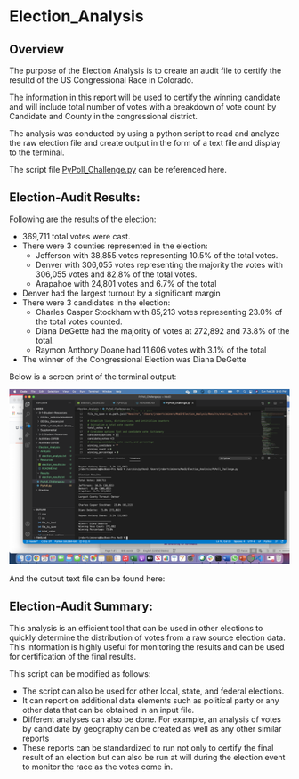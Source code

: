 # Election_Analysis

## Overview 

The purpose of the Election Analysis is to create an audit file to certify the resultd of the US Congressional Race in Colorado.

The information in this report will be used to certify the winning candidate and will include total number of votes with a breakdown of vote count by Candidate and County in the congressional district.

The analysis was conducted by using a python script to read and analyze the raw election file and create output in the form of a text file and display to the terminal.

The script file [PyPoll_Challenge.py](https://github.com/rciminera/Election_Analysis/blob/main/PyPoll_Challenge.py) can be referenced here.

## Election-Audit Results: 

Following are the results of the election:

- 369,711 total votes were cast.
-	There were 3 counties represented in the election:
	- Jefferson with 38,855 votes representing 10.5% of the total votes.
	- Denver with 306,055 votes representing the majority the votes with 306,055 votes and 82.8% of the total votes.
	- Arapahoe with 24,801 votes and 6.7% of the total
-	Denver had the largest turnout by a significant margin
-	There were 3 candidates in the election:
	- Charles Casper Stockham with 85,213 votes representing 23.0% of the total votes counted.
	- Diana DeGette had the majority of votes at 272,892 and 73.8% of the total.
	- Raymon Anthony Doane had 11,606 votes with 3.1% of the total
-	The winner of the Congressional Election was Diana DeGette

Below is a screen print of the terminal output:

![GitHubLogo](https://github.com/rciminera/Election_Analysis/blob/main/Resources/PyPoll_Challenge%20Print%20to%20Terminal.png)

And the output text file can be found here: 


## Election-Audit Summary: 

This analysis is an efficient tool that can be used in other elections to quickly determine the distribution of votes from a raw source election data.  This information is highly useful for monitoring the results and can be used for certification of the final results.

This script can be modified as follows:

-	The script can also be used for other local, state, and federal elections.
-	It can report on additional data elements such as political party or any other data that can be obtained in an input file.
-	Different analyses can also be done.  For example, an analysis of votes by candidate by geography can be created as well as any other similar reports
-	These reports can be standardized to run not only to certify the final result of an election but can also be run at will during the election event to monitor the race as the votes come in.

